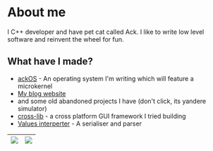# About me

I C++ developer and have pet cat called Ack. I like to write low level software and reinvent the wheel for fun.

## What have I made?
* [ackOS](https://github.com/ackOS-project/ackOS) - An operating system I'm writing which will feature a microkernel
* [My blog website](https://masterneko.github.io)
* and some old abandoned projects I have (don't click, its yandere simulator)
* [cross-lib](https://github.com/masterneko/cross-lib) - a cross platform GUI framework I tried building
* [Values interperter](https://github.com/masterneko/values-text-interperter) - A serialiser and parser

|![](https://github-readme-stats.vercel.app/api?username=masterneko&show_icons=true&include_all_commits=true&theme=radical&hide_border=true)|![](https://github-readme-stats.vercel.app/api/top-langs/?username=masterneko&layout=compact&theme=radical&hide_border=true)|
|---|---|
